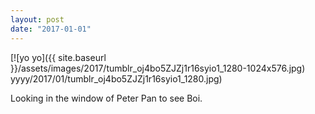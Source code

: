 ```yaml
---
layout: post
date: "2017-01-01"
---
```


[![yo yo]({{ site.baseurl }}/assets/images/2017/tumblr_oj4bo5ZJZj1r16syio1_1280-1024x576.jpg) yyyy/2017/01/tumblr_oj4bo5ZJZj1r16syio1_1280.jpg)

Looking in the window of Peter Pan to see Boi.
